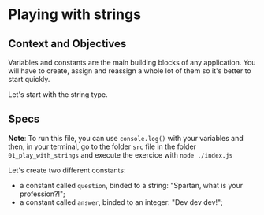 # Playing with strings

## Context and Objectives

Variables and constants are the main building blocks of any application.
You will have to create, assign and reassign a whole lot of them so it's better to start quickly.

Let's start with the string type.

## Specs

**Note**: To run this file, you can use `console.log()` with your variables and then, in your terminal, go to the folder `src` file in the folder `01_play_with_strings` and execute the exercice with `node ./index.js`

Let's create two different constants:

- a constant called `question`, binded to a string: "Spartan, what is your profession?!";
- a constant called `answer`, binded to an integer: "Dev dev dev!";
